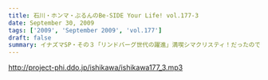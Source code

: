 ```yaml
---
title: 石川・ホンマ・ぶるんのBe-SIDE Your Life! vol.177-3
date: September 30, 2009
tags: ['2009', 'September 2009', 'vol.177']
draft: false
summary: イナズマSP・その３「リンドバーグ世代の躍進」満喫シマクリスティ！だったのではないか！？疑惑のお三方・・・お仕事もあったのですよお仕事も・・・そんなお話は４本目へ。NAMAE
---
```


http://project-phi.ddo.jp/ishikawa/ishikawa177_3.mp3